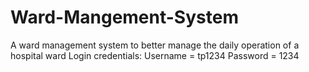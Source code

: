 # Ward-Mangement-System
A ward management system to better manage the daily operation of a hospital ward
Login credentials:
  Username = tp1234
  Password = 1234

